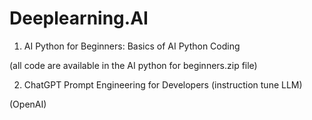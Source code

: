 # Deeplearning.AI

1. AI Python for Beginners: Basics of AI Python Coding

  (all code are available in the AI python for beginners.zip file)

2. ChatGPT Prompt Engineering for Developers (instruction tune LLM)

  (OpenAI)
